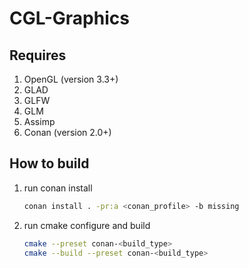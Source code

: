 # CGL-Graphics

## Requires
1. OpenGL (version 3.3+)
2. GLAD
3. GLFW
4. GLM
5. Assimp
6. Conan (version 2.0+)


## How to build
1. run conan install

   ```bash
   conan install . -pr:a <conan_profile> -b missing
   ```

3. run cmake configure and build

   ```bash
   cmake --preset conan-<build_type>
   cmake --build --preset conan-<build_type>
   ```
